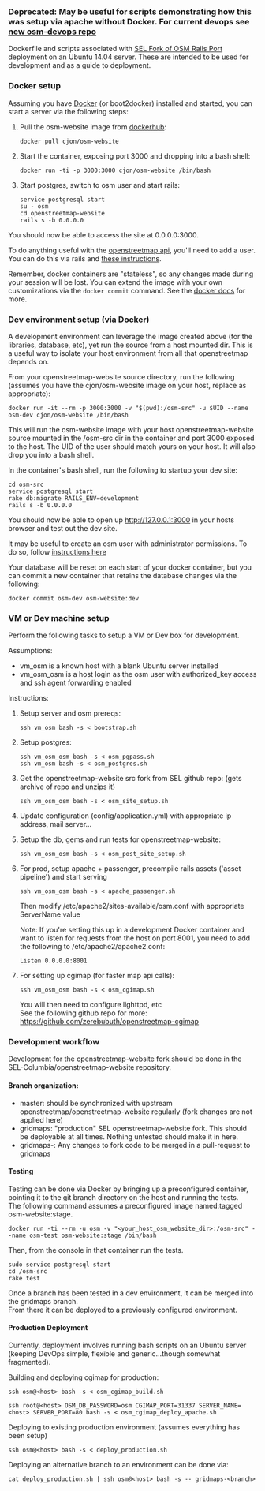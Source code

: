 ### Deprecated:  May be useful for scripts demonstrating how this was setup via apache without Docker.  For current devops see [new osm-devops repo](https://github.com/SEL-Columbia/osm-devops)

Dockerfile and scripts associated with 
[SEL Fork of OSM Rails Port](https://github.com/SEL-Columbia/openstreetmap-website) 
deployment on an Ubuntu 14.04 server.  These are intended to be used for 
development and as a guide to deployment. 

### Docker setup

Assuming you have [Docker](docker.com) (or boot2docker) installed and started, you can start
a server via the following steps:

1.  Pull the osm-website image from [dockerhub](https://hub.docker.com):

    ```
    docker pull cjon/osm-website
    ```

2.  Start the container, exposing port 3000 and dropping into a bash shell:

    ```
    docker run -ti -p 3000:3000 cjon/osm-website /bin/bash
    ```

3.  Start postgres, switch to osm user and start rails:

    ```
    service postgresql start
    su - osm
    cd openstreetmap-website
    rails s -b 0.0.0.0
    ```

You should now be able to access the site at 0.0.0.0:3000.

To do anything useful with the [openstreetmap api](http://wiki.openstreetmap.org/wiki/API_v0.6), you'll need to add a user.  You can do this via rails and [these instructions](https://github.com/openstreetmap/openstreetmap-website/blob/master/CONFIGURE.md#managing-users).  

Remember, docker containers are "stateless", so any changes made during 
your session will be lost.  You can extend the image with your own 
customizations via the `docker commit` command.  See the 
[docker docs](https://docs.docker.com) for more.  

### Dev environment setup (via Docker)

A development environment can leverage the image created above (for the libraries, database, etc), yet run the source from a host mounted dir.  This is a useful way to isolate your host environment from all that openstreetmap depends on.  

From your openstreetmap-website source directory, run the following (assumes you have the cjon/osm-website image on your host, replace as appropriate):

```
docker run -it --rm -p 3000:3000 -v "$(pwd):/osm-src" -u $UID --name osm-dev cjon/osm-website /bin/bash
```

This will run the osm-website image with your host openstreetmap-website source mounted in the /osm-src dir in the container and port 3000 exposed to the host.  The UID of the user should match yours on your host.  It will also drop you into a bash shell.  

In the container's bash shell, run the following to startup your dev site:
```
cd osm-src
service postgresql start
rake db:migrate RAILS_ENV=development
rails s -b 0.0.0.0
```

You should now be able to open up http://127.0.0.1:3000 in your hosts browser and test out the dev site.  

It may be useful to create an osm user with administrator permissions.  To do so, follow [instructions here](https://github.com/SEL-Columbia/openstreetmap-website/blob/master/CONFIGURE.md#managing-users)

Your database will be reset on each start of your docker container, but you can commit a new container that retains the database changes via the following:

```
docker commit osm-dev osm-website:dev
```


### VM or Dev machine setup

Perform the following tasks to setup a VM or Dev box for development.

Assumptions:

* vm_osm is a known host with a blank Ubuntu server installed
* vm_osm_osm is a host login as the osm user with authorized_key access and ssh agent forwarding enabled

Instructions:

1.  Setup server and osm prereqs:

    ```
    ssh vm_osm bash -s < bootstrap.sh
    ```
   
2.  Setup postgres:

    ```
    ssh vm_osm_osm bash -s < osm_pgpass.sh  
    ssh vm_osm bash -s < osm_postgres.sh  
    ```
    
3.  Get the openstreetmap-website src fork from SEL github repo:
    (gets archive of repo and unzips it)

    ```
    ssh vm_osm_osm bash -s < osm_site_setup.sh
    ```

4.  Update configuration (config/application.yml) with appropriate ip address, mail server...

5.  Setup the db, gems and run tests for openstreetmap-website:

    ```
    ssh vm_osm_osm bash -s < osm_post_site_setup.sh 
    ```

6.  For prod, setup apache + passenger, precompile rails assets ('asset pipeline') and start serving

    ```
    ssh vm_osm_osm bash -s < apache_passenger.sh
    ```

    Then modify /etc/apache2/sites-available/osm.conf with appropriate ServerName value

    Note:  If you're setting this up in a development Docker container and want to listen for requests from the host on port 8001, you need to add the following to /etc/apache2/apache2.conf:
    ```
    Listen 0.0.0.0:8001
    ```

7.  For setting up cgimap (for faster map api calls):

    ```
    ssh vm_osm_osm bash -s < osm_cgimap.sh
    ```
    
    You will then need to configure lighttpd, etc  
    See the following github repo for more:
    https://github.com/zerebubuth/openstreetmap-cgimap

### Development workflow

Development for the openstreetmap-website fork should be done in the SEL-Columbia/openstreetmap-website repository.  

#### Branch organization:
- master:  should be synchronized with upstream openstreetmap/openstreetmap-website regularly (fork changes are not applied here)
- gridmaps:  "production" SEL openstreetmap-website fork.  This should be deployable at all times.  Nothing untested should make it in here.
- gridmaps-<branch>:  Any changes to fork code to be merged in a pull-request to gridmaps

#### Testing

Testing can be done via Docker by bringing up a preconfigured container, pointing it to the git branch directory on the host and running the tests.  
The following command assumes a preconfigured image named:tagged osm-website:stage.

```
docker run -ti --rm -u osm -v "<your_host_osm_website_dir>:/osm-src" --name osm-test osm-website:stage /bin/bash
```

Then, from the console in that container run the tests.

```
sudo service postgresql start
cd /osm-src
rake test
```

Once a branch has been tested in a dev environment, it can be merged into the gridmaps branch.  
From there it can be deployed to a previously configured environment.

#### Production Deployment

Currently, deployment involves running bash scripts on an Ubuntu server (keeping DevOps simple, flexible and generic...though somewhat fragmented).  

Building and deploying cgimap for production:

```
ssh osm@<host> bash -s < osm_cgimap_build.sh

ssh root@<host> OSM_DB_PASSWORD=osm CGIMAP_PORT=31337 SERVER_NAME=<host> SERVER_PORT=80 bash -s < osm_cgimap_deploy_apache.sh
```

Deploying to existing production environment (assumes everything has been setup)

```
ssh osm@<host> bash -s < deploy_production.sh
```

Deploying an alternative branch to an environment can be done via:

```
cat deploy_production.sh | ssh osm@<host> bash -s -- gridmaps-<branch>
```


